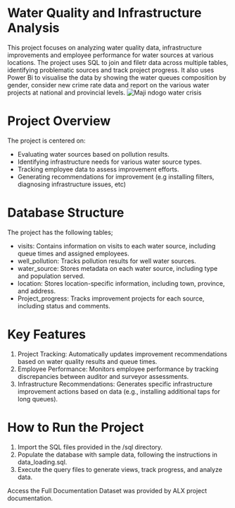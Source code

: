 # Water Quality and Infrastructure Analysis
This project focuses on analyzing water quality data, infrastructure improvements and employee performance for water sources at various locations. The project uses SQL to join and filetr data across multiple tables, identifying problematic sources and track project progress. It also uses Power Bi to visualise the data by showing the water queues composition by gender, consider new crime rate data and report on the various water projects at national and provincial levels.
![Maji ndogo water crisis](Maji_Ndogo.PNG)
# Project Overview
The project is centered on:
  * Evaluating water sources based on pollution results.
  * Identifying infrastructure needs for various water source types.
  * Tracking employee data to assess improvement efforts.
  * Generating recommendations for improvement (e.g installing filters, diagnosing infrastructure issues, etc)
# Database Structure
The project has the following tables; 
  * visits: Contains information on visits to each water source, including queue times and assigned employees.
  * well_pollution: Tracks pollution results for well water sources.
  * water_source: Stores metadata on each water source, including type and population served.
  * location: Stores location-specific information, including town, province, and address.
  * Project_progress: Tracks improvement projects for each source, including status and comments.
# Key Features
  1. Project Tracking: Automatically updates improvement recommendations based on water quality results and queue times.
  2. Employee Performance: Monitors employee performance by tracking discrepancies between auditor and surveyor assessments.
  3. Infrastructure Recommendations: Generates specific infrastructure improvement actions based on data (e.g., installing additional taps for long queues).
# How to Run the Project
  1. Import the SQL files provided in the /sql directory.
  2. Populate the database with sample data, following the instructions in data_loading.sql.
  3. Execute the query files to generate views, track progress, and analyze data.

Access the Full Documentation
Dataset was provided by ALX project documentation.

